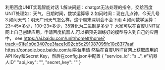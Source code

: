 利用百度UNIT实现智能对话
    1.解决问题：chatgpt无法处理的指令，交给百度UNIT处理如：天气，日期时间，数学运算等
    2.如问时间：现在几点钟，今天几号
    3.如问天气：明天广州天气怎么样，这个周末深圳会不会下雨
    4.如问数学运算：23+45=多少，100-23=多少，35转化为二进制是多少？
大家可以在百度UNIT官网上自己创建应用，申请百度机器人,可以把预先训练好的模型导入到自己的应用中，
    see https://ai.baidu.com/unit/home#/home?track=61fe1b0d3407ce3face1d92cb5c291087095fc10c8377aaf
    https://console.bce.baidu.com/ai平台申请
    然后在百度UNIT官网上获取应用的API Key和Secret Key，然后在config.json中配置 
    {
    "service_id": "s...", #"机器人ID"
    "api_key": "",
    "secret_key": ""
    }
